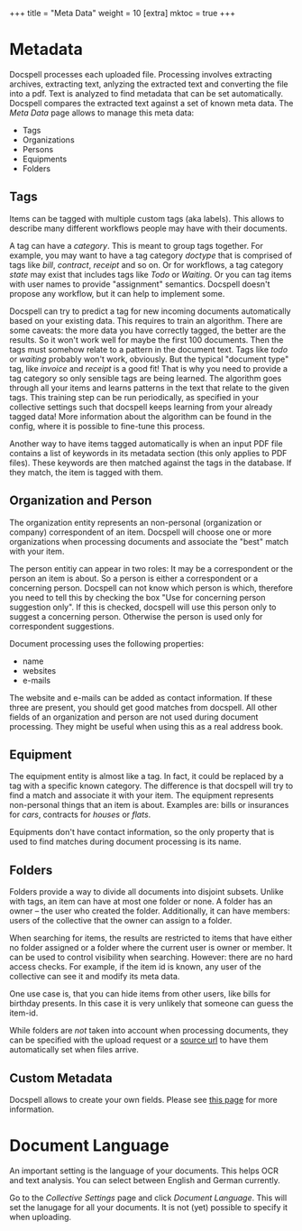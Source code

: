 +++
title = "Meta Data"
weight = 10
[extra]
mktoc = true
+++

# Metadata

Docspell processes each uploaded file. Processing involves extracting
archives, extracting text, anlyzing the extracted text and converting
the file into a pdf. Text is analyzed to find metadata that can be set
automatically. Docspell compares the extracted text against a set of
known meta data. The *Meta Data* page allows to manage this meta data:

- Tags
- Organizations
- Persons
- Equipments
- Folders

## Tags

Items can be tagged with multiple custom tags (aka labels). This
allows to describe many different workflows people may have with their
documents.

A tag can have a *category*. This is meant to group tags together. For
example, you may want to have a tag category *doctype* that is
comprised of tags like *bill*, *contract*, *receipt* and so on. Or for
workflows, a tag category *state* may exist that includes tags like
*Todo* or *Waiting*. Or you can tag items with user names to provide
"assignment" semantics. Docspell doesn't propose any workflow, but it
can help to implement some.

Docspell can try to predict a tag for new incoming documents
automatically based on your existing data. This requires to train an
algorithm. There are some caveats: the more data you have correctly
tagged, the better are the results. So it won't work well for maybe
the first 100 documents. Then the tags must somehow relate to a
pattern in the document text. Tags like *todo* or *waiting* probably
won't work, obviously. But the typical "document type" tag, like
*invoice* and *receipt* is a good fit! That is why you need to provide
a tag category so only sensible tags are being learned. The algorithm
goes through all your items and learns patterns in the text that
relate to the given tags. This training step can be run periodically,
as specified in your collective settings such that docspell keeps
learning from your already tagged data! More information about the
algorithm can be found in the config, where it is possible to
fine-tune this process.

Another way to have items tagged automatically is when an input PDF
file contains a list of keywords in its metadata section (this only
applies to PDF files). These keywords are then matched against the
tags in the database. If they match, the item is tagged with them.


## Organization and Person

The organization entity represents an non-personal (organization or
company) correspondent of an item. Docspell will choose one or more
organizations when processing documents and associate the "best" match
with your item.

The person entitiy can appear in two roles: It may be a correspondent
or the person an item is about. So a person is either a correspondent
or a concerning person. Docspell can not know which person is which,
therefore you need to tell this by checking the box "Use for
concerning person suggestion only". If this is checked, docspell will
use this person only to suggest a concerning person. Otherwise the
person is used only for correspondent suggestions.

Document processing uses the following properties:

- name
- websites
- e-mails

The website and e-mails can be added as contact information. If these
three are present, you should get good matches from docspell. All
other fields of an organization and person are not used during
document processing. They might be useful when using this as a real
address book.


## Equipment

The equipment entity is almost like a tag. In fact, it could be
replaced by a tag with a specific known category. The difference is
that docspell will try to find a match and associate it with your
item. The equipment represents non-personal things that an item is
about. Examples are: bills or insurances for *cars*, contracts for
*houses* or *flats*.

Equipments don't have contact information, so the only property that
is used to find matches during document processing is its name.


## Folders

Folders provide a way to divide all documents into disjoint subsets.
Unlike with tags, an item can have at most one folder or none. A
folder has an owner – the user who created the folder. Additionally,
it can have members: users of the collective that the owner can assign
to a folder.

When searching for items, the results are restricted to items that
have either no folder assigned or a folder where the current user is
owner or member. It can be used to control visibility when searching.
However: there are no hard access checks. For example, if the item id
is known, any user of the collective can see it and modify its meta
data.

One use case is, that you can hide items from other users, like bills
for birthday presents. In this case it is very unlikely that someone
can guess the item-id.

While folders are *not* taken into account when processing documents,
they can be specified with the upload request or a [source
url](@/docs/webapp/uploading.md#anonymous-upload) to have them
automatically set when files arrive.

## Custom Metadata

Docspell allows to create your own fields. Please see [this
page](@/docs/webapp/customfields.md) for more information.


# Document Language

An important setting is the language of your documents. This helps OCR
and text analysis. You can select between English and German
currently.

Go to the *Collective Settings* page and click *Document
Language*. This will set the lanugage for all your documents. It is
not (yet) possible to specify it when uploading.
